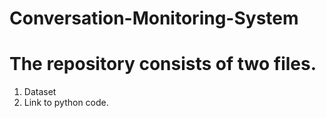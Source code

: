 # Conversation-Monitoring-System

# The repository consists of two files.
1.  Dataset
2.  Link to python code.
